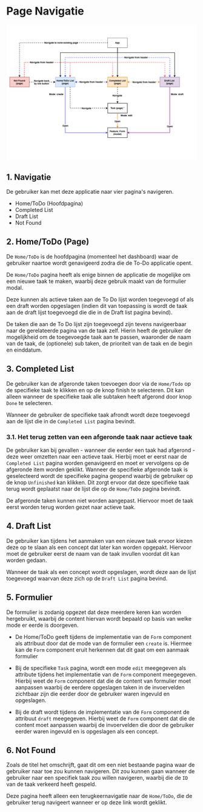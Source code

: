 # Page Navigatie

![RouteNavigation](./Global%20navigation%20page%20todo%20list-Page-2-Navigation_design_new.drawio.png)

## 1. Navigatie

De gebruiker kan met deze applicatie naar vier pagina's navigeren.

- Home/ToDo (Hoofdpagina)
- Completed List
- Draft List
- Not Found

## 2. Home/ToDo (Page)

De `Home/ToDo` is de hoofdpagina (momenteel het  dashboard) waar de gebruiker naartoe wordt genavigeerd zodra die de To-Do applicatie opent. 

De `Home/ToDo` pagina heeft als enige binnen de applicatie de mogelijke om een nieuwe taak te maken, waarbij deze gebruik maakt van de formulier modal.

Deze kunnen als actieve taken aan de To Do lijst worden toegevoegd of als een draft worden opgeslagen (indien dit van toepassing is wordt de taak aan de draft lijst toegevoegd die die in de Draft list pagina bevind).

De taken die aan de To Do lijst zijn toegevoegd zijn tevens navigeerbaar naar de gerelateerde pagina van de taak zelf. Hierin heeft de gebruiker de mogelijkheid om de toegevoegde taak aan te passen, waaronder de naam van de taak, de (optionele) sub taken, de prioriteit van de taak en de begin en einddatum.

## 3. Completed List

De gebruiker kan de afgeronde taken toevoegen door via de `Home/Todo` op de specifieke taak te klikken en op de knop finish te selecteren. Dit kan alleen wanneer de specifieke taak alle subtaken heeft afgerond door knop `Done` te selecteren.

Wanneer de gebruiker de specifieke taak afrondt wordt deze toegevoegd aan de lijst die in de `Completed List` pagina bevindt.

### 3.1. Het terug zetten van een afgeronde taak naar actieve taak

De gebruiker kan bij gevallen - wanneer die eerder een taak had afgerond - deze weer omzetten naar een actieve taak. Hierbij moet er eerst naar de `Completed List` pagina worden genavigeerd en moet er vervolgens op de afgeronde item worden geklikt. Wanneer de specifieke afgeronde taak is geselecteerd wordt de specifieke pagina geopend waarbij de gebruiker op de knop `Unfinished` kan klikken. Dit zorgt ervoor dat deze specifieke taak terug wordt geplaatst naar de lijst die op de `Home/ToDo` pagina bevindt.

De afgeronde taken kunnen niet worden aangepast. Hiervoor moet de taak eerst worden terug worden gezet naar actieve taak.

## 4. Draft List

De gebruiker kan tijdens het aanmaken van een nieuwe taak ervoor kiezen deze op te slaan als een concept dat later kan worden opgepakt. Hiervoor moet de gebruiker eerst de naam van de taak invullen voordat dit kan worden gedaan. 

Wanneer de taak als een concept wordt opgeslagen, wordt deze aan de lijst toegevoegd waarvan deze zich op de `Draft List` pagina bevind.

## 5. Formulier

De formulier is zodanig opgezet dat deze meerdere keren kan worden hergebruikt, waarbij de content hiervan wordt bepaald op basis van welke mode er eerde is doorgeven.

- De Home/ToDo geeft tijdens de implementatie van de `Form` component als attribuut door dat de mode van de formulier een `create` is. Hiermee kan de `Form` component eruit herkennen dat dit gaat om een aanmaak formulier

- Bij de specifieke `Task` pagina, wordt een mode `edit` meegegeven als attribute tijdens het implementatie van de `Form` component meegegeven. Hierbij weet de `Form` component dat die de content van formulier moet aanpassen waarbij de eerdere opgeslagen taken in de invoervelden zichtbaar zijn die eerder door de gebruiker waren ingevuld en opgeslagen.

- Bij de draft wordt tijdens de implementatie van de `Form` component de attribuut `draft` meegegeven. Hierbij weet de `Form` component dat die de content moet aanpassen waarbij de invoervelden die door de gebruiker eerder waren ingevuld en is opgeslagen als een concept.
 
## 6. Not Found

Zoals de titel het omschrijft, gaat dit om een niet bestaande pagina waar de gebruiker naar toe zou kunnen navigeren. Dit zou kunnen gaan wanneer de gebruiker naar een specifiek taak zou willen navigeren, waarbij die de `ID` van de taak verkeerd heeft gespeld. 

Deze pagina heeft alleen een terugkeernavigatie naar de `Home/ToDo`, die de gebruiker terug navigeert wanneer er op deze link wordt geklikt.
